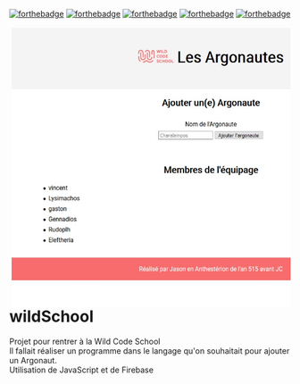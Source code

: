 [![forthebadge](http://forthebadge.com/images/badges/built-with-love.svg)](http://forthebadge.com)
[![forthebadge](https://forthebadge.com/images/badges/uses-css.svg)](https://forthebadge.com) 
[![forthebadge](https://forthebadge.com/images/badges/cc-0.svg)](https://forthebadge.com)
[![forthebadge](https://forthebadge.com/images/badges/made-with-javascript.svg)](https://forthebadge.com)
[![forthebadge](https://forthebadge.com/images/badges/0-percent-optimized.svg)](https://forthebadge.com)<br><br>
<img align="right" width="500" height="500" src="00.jpg">

# wildSchool
Projet pour rentrer à la Wild Code School<br>
Il fallait réaliser un programme dans le langage qu'on souhaitait pour ajouter un Argonaut.<br>
Utilisation de JavaScript et de Firebase
